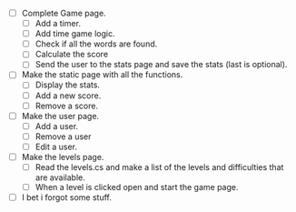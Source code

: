- [ ] Complete Game page.
  - [ ] Add a timer.
  - [ ] Add time game logic.
  - [ ] Check if all the words are found.
  - [ ] Calculate the score
  - [ ] Send the user to the stats page and save the stats (last is optional).
- [ ] Make the static page with all the functions.
  - [ ] Display the stats.
  - [ ] Add a new score.
  - [ ] Remove a score.
- [ ] Make the user page.
  - [ ] Add a user.
  - [ ] Remove a user
  - [ ] Edit a user.
- [ ] Make the levels page.
  - [ ] Read the levels.cs and make a list of the levels and difficulties that are available.
  - [ ] When a level is clicked open and start the game page.

- [ ] I bet i forgot some stuff.
